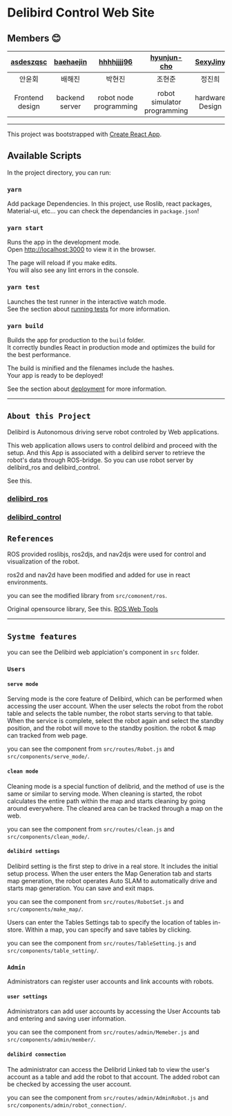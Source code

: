 # Delibird Control Web Site

## Members :blush:

| [asdeszqsc](https://github.com/asdeszqsc) | [baehaejin](https://github.com/baehaejin) | [hhhhjjjj96](https://github.com/hhhhjjjj96) | [hyunjun-cho](https://github.com/hyunjun-cho) | [SexyJiny](https://github.com/SexyJiny) |
| :---------------------------------------: | :---------------------------------------: | :-----------------------------------------: | :-------------------------------------------: | :-------------------------------------: |
|                  안윤회                   |                  배해진                   |                   박현진                    |                    조현준                     |                 정진희                  |
|                                           |                                           |                                             |                                               |
|              Frontend design              |              backend server               |           robot node programming            |          robot simulator programming          |             hardware Design             |

---

This project was bootstrapped with [Create React App](https://github.com/facebook/create-react-app).

## Available Scripts

In the project directory, you can run:

### `yarn`

Add package Dependencies.
In this project, use Roslib, react packages, Material-ui, etc...
you can check the dependancies in `package.json`!

### `yarn start`

Runs the app in the development mode.\
Open [http://localhost:3000](http://localhost:3000) to view it in the browser.

The page will reload if you make edits.\
You will also see any lint errors in the console.

### `yarn test`

Launches the test runner in the interactive watch mode.\
See the section about [running tests](https://facebook.github.io/create-react-app/docs/running-tests) for more information.

### `yarn build`

Builds the app for production to the `build` folder.\
It correctly bundles React in production mode and optimizes the build for the best performance.

The build is minified and the filenames include the hashes.\
Your app is ready to be deployed!

See the section about [deployment](https://facebook.github.io/create-react-app/docs/deployment) for more information.

-----

## `About this Project`

Delibird is Autonomous driving serve robot controled by Web applications.

This web application allows users to control delibird and proceed with the setup. 
And this App is associated with a delibird server to retrieve the robot's data through ROS-bridge.
So you can use robot server by delibird_ros and delibird_control. 

See this.
### [delibird_ros](https://github.com/TeamYH/delibird_ros) 
### [delibird_control](https://github.com/TeamYH/delibird-control)

## `References`

ROS provided roslibjs, ros2djs, and nav2djs were used for control and visualization of the robot. 

ros2d and nav2d have been modified and added for use in react environments.

you can see the modified library from `src/comonent/ros`.

Original opensource library, See this.
[ROS Web Tools](http://robotwebtools.org/tools.html)

------

## `Systme features`

you can see the Delibird web applciation's component in `src` folder.
### `Users`
#### `serve mode`
Serving mode is the core feature of Delibird, which can be performed when accessing the user account.
When the user selects the robot from the robot table and selects the table number, the robot starts serving to that table. 
When the service is complete, select the robot again and select the standby position, and the robot will move to the standby position.
the robot & map can tracked from web page.

you can see the component from `src/routes/Robot.js` and `src/components/serve_mode/`.
#### `clean mode`

Cleaning mode is a special function of delibrid, and the method of use is the same or similar to serving mode. 
When cleaning is started, the robot calculates the entire path within the map and starts cleaning by going around everywhere. 
The cleaned area can be tracked through a map on the web.

you can see the component from `src/routes/clean.js` and `src/components/clean_mode/`.

#### `delibird settings`

Delibird setting is the first step to drive in a real store. 
It includes the initial setup process. 
When the user enters the Map Generation tab and starts map generation, the robot operates Auto SLAM to automatically drive and starts map generation. 
You can save and exit maps.

you can see the component from `src/routes/RobotSet.js` and `src/components/make_map/`.

Users can enter the Tables Settings tab to specify the location of tables in-store. 
Within a map, you can specify and save tables by clicking.

you can see the component from `src/routes/TableSetting.js` and `src/components/table_setting/`.

### `Admin`
Administrators can register user accounts and link accounts with robots.
#### `user settings`

Administrators can add user accounts by accessing the User Accounts tab and entering and saving user information.

you can see the component from `src/routes/admin/Memeber.js` and `src/components/admin/member/`.

#### `delibird connection`

The administrator can access the Delibrid Linked tab to view the user's account as a table and add the robot to that account. 
The added robot can be checked by accessing the user account.

you can see the component from `src/routes/admin/AdminRobot.js` and `src/components/admin/robot_connection/`.


